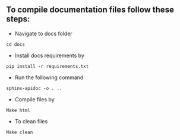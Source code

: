 ## To compile documentation files follow these steps:
- Navigate to docs folder
```
cd docs
```
- Install docs requirements by
```
pip install -r requirements.txt
```
- Run the following command
```
sphinx-apidoc -o . ..
```
- Compile files by
```
Make html
```
- To clean files
```
Make clean
```